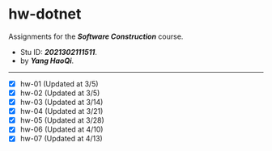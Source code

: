 # hw-dotnet
Assignments for the ***Software Construction*** course. 
- Stu ID: ***2021302111511***. 
- by ***Yang HaoQi***.
---
- [x] hw-01 (Updated at 3/5)
- [x] hw-02 (Updated at 3/5)
- [x] hw-03 (Updated at 3/14)
- [x] hw-04 (Updated at 3/21)
- [x] hw-05 (Updated at 3/28)
- [x] hw-06 (Updated at 4/10)
- [x] hw-07 (Updated at 4/13)
